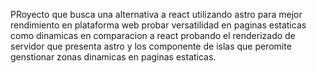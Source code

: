 PRoyecto que busca una alternativa a react utilizando astro para mejor rendimiento en plataforma web
probar versatilidad en paginas estaticas como dinamicas en comparacion a react 
probando el renderizado de servidor que presenta astro y los componente de islas que peromite genstionar zonas dinamicas en paginas estaticas.
